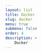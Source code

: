 ```yaml
---
layout: list
title: Docker
slug: docker
menu: true
submenu: false
order: 4
description: >
    Docker
---
```

